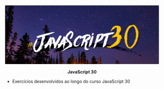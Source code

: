 ![](https://github.com/TiagoBehenck/JavaScript30/blob/master/JavaScript30.png)

<p align="center"> <strong>JavaScript 30</strong> </p>
          
- Exercícios desenvolvidos ao longo do curso JavaScript 30
